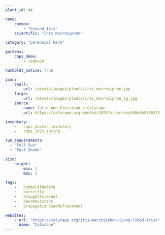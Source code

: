 ```yaml
---
plant_id: 44

name: 
    common: 
        - "Ground Iris"  
    scientific: "Iris macrosiphon"  

category: "perennial herb"

gardens: 
    cnps_demo:
        - redwood

humboldt_native: True

icon: 
    small: 
        url: /assets/images/plants/iris_macrosiphon.jpg 
    large: 
        url: /assets/images/plants/iris_macrosiphon_lg.jpg 
    source: 
        name: Julie Ann Kierstead / Calscape
        url: https://calscape.org/photos/1978?srchcr=sc640e8e5766374

inventory: 
    -   cnps_master_inventory
    -   cnps_2023_spring

sun_requirements:
  - "Full Sun"
  - "Part Shade"

size:
    height: 
        min: 1
        max: 2

tags:  
    -   humboldtNative
    -   butterfly
    -   droughtTolerant
    -   deerResistant
    -   propagationSeedNoTreatment

websites: 
    - url: "https://calscape.org/Iris-macrosiphon-(Long-Tubed-Iris)"
      name: "Calscape"
---
```

